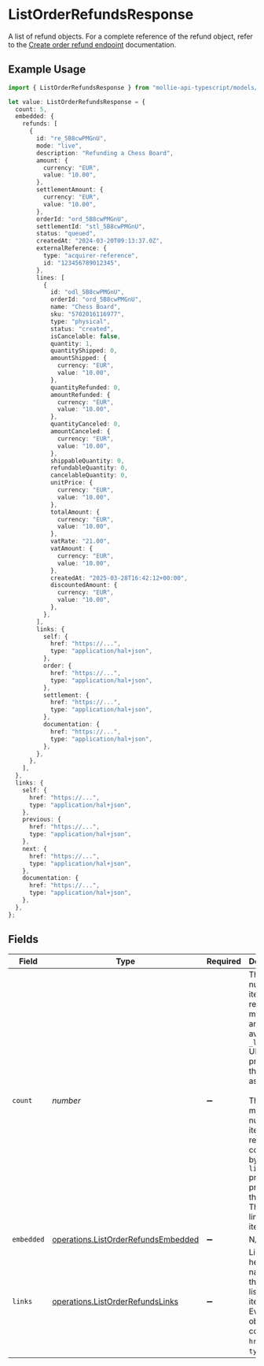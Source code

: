 # ListOrderRefundsResponse

A list of refund objects. For a complete reference of the refund object, refer to the [Create order refund endpoint](create-order-refund) documentation.

## Example Usage

```typescript
import { ListOrderRefundsResponse } from "mollie-api-typescript/models/operations";

let value: ListOrderRefundsResponse = {
  count: 5,
  embedded: {
    refunds: [
      {
        id: "re_5B8cwPMGnU",
        mode: "live",
        description: "Refunding a Chess Board",
        amount: {
          currency: "EUR",
          value: "10.00",
        },
        settlementAmount: {
          currency: "EUR",
          value: "10.00",
        },
        orderId: "ord_5B8cwPMGnU",
        settlementId: "stl_5B8cwPMGnU",
        status: "queued",
        createdAt: "2024-03-20T09:13:37.0Z",
        externalReference: {
          type: "acquirer-reference",
          id: "123456789012345",
        },
        lines: [
          {
            id: "odl_5B8cwPMGnU",
            orderId: "ord_5B8cwPMGnU",
            name: "Chess Board",
            sku: "5702016116977",
            type: "physical",
            status: "created",
            isCancelable: false,
            quantity: 1,
            quantityShipped: 0,
            amountShipped: {
              currency: "EUR",
              value: "10.00",
            },
            quantityRefunded: 0,
            amountRefunded: {
              currency: "EUR",
              value: "10.00",
            },
            quantityCanceled: 0,
            amountCanceled: {
              currency: "EUR",
              value: "10.00",
            },
            shippableQuantity: 0,
            refundableQuantity: 0,
            cancelableQuantity: 0,
            unitPrice: {
              currency: "EUR",
              value: "10.00",
            },
            totalAmount: {
              currency: "EUR",
              value: "10.00",
            },
            vatRate: "21.00",
            vatAmount: {
              currency: "EUR",
              value: "10.00",
            },
            createdAt: "2025-03-28T16:42:12+00:00",
            discountedAmount: {
              currency: "EUR",
              value: "10.00",
            },
          },
        ],
        links: {
          self: {
            href: "https://...",
            type: "application/hal+json",
          },
          order: {
            href: "https://...",
            type: "application/hal+json",
          },
          settlement: {
            href: "https://...",
            type: "application/hal+json",
          },
          documentation: {
            href: "https://...",
            type: "application/hal+json",
          },
        },
      },
    ],
  },
  links: {
    self: {
      href: "https://...",
      type: "application/hal+json",
    },
    previous: {
      href: "https://...",
      type: "application/hal+json",
    },
    next: {
      href: "https://...",
      type: "application/hal+json",
    },
    documentation: {
      href: "https://...",
      type: "application/hal+json",
    },
  },
};
```

## Fields

| Field                                                                                                                                                                                                                                                                     | Type                                                                                                                                                                                                                                                                      | Required                                                                                                                                                                                                                                                                  | Description                                                                                                                                                                                                                                                               | Example                                                                                                                                                                                                                                                                   |
| ------------------------------------------------------------------------------------------------------------------------------------------------------------------------------------------------------------------------------------------------------------------------- | ------------------------------------------------------------------------------------------------------------------------------------------------------------------------------------------------------------------------------------------------------------------------- | ------------------------------------------------------------------------------------------------------------------------------------------------------------------------------------------------------------------------------------------------------------------------- | ------------------------------------------------------------------------------------------------------------------------------------------------------------------------------------------------------------------------------------------------------------------------- | ------------------------------------------------------------------------------------------------------------------------------------------------------------------------------------------------------------------------------------------------------------------------- |
| `count`                                                                                                                                                                                                                                                                   | *number*                                                                                                                                                                                                                                                                  | :heavy_minus_sign:                                                                                                                                                                                                                                                        | The number of items in this result set. If more items are available, a `_links.next` URL will be present in the result as well.<br/><br/>The maximum number of items per result set is controlled by the `limit` property provided in the request. The default limit is 50 items. | 5                                                                                                                                                                                                                                                                         |
| `embedded`                                                                                                                                                                                                                                                                | [operations.ListOrderRefundsEmbedded](../../models/operations/listorderrefundsembedded.md)                                                                                                                                                                                | :heavy_minus_sign:                                                                                                                                                                                                                                                        | N/A                                                                                                                                                                                                                                                                       |                                                                                                                                                                                                                                                                           |
| `links`                                                                                                                                                                                                                                                                   | [operations.ListOrderRefundsLinks](../../models/operations/listorderrefundslinks.md)                                                                                                                                                                                      | :heavy_minus_sign:                                                                                                                                                                                                                                                        | Links to help navigate through the lists of items. Every URL object will contain an `href` and a `type` field.                                                                                                                                                            |                                                                                                                                                                                                                                                                           |